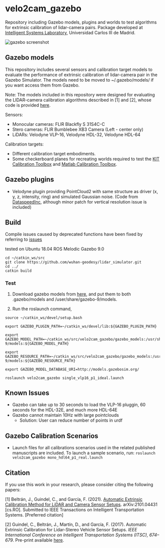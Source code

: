 # velo2cam_gazebo
Repository including Gazebo models, plugins and worlds to test algorithms for extrinsic calibration of lidar-camera pairs. Package developed at [Intelligent Systems Laboratory](http://www.uc3m.es/islab), Universidad Carlos III de Madrid.

![gazebo screenshot](screenshots/velo2cam_calibration_setup.png)

## Gazebo models
This repository includes several sensors and calibration target models to evaluate the performance of extrinsic calibration of lidar-camera pair in the Gazebo Simulator. The models need to be moved to ~/.gazebo/models/ if you want access them from Gazebo.

Note: The models included in this repository were designed for evaluating the LIDAR-camera calibration algorithms described in [1] and [2], whose code is provided [here](https://github.com/beltransen/velo2cam_calibration).

Sensors:

* Monocular cameras: FLIR Blackfly S 31S4C-C
* Stero cameras: FLIR Bumblebee XB3 Camera (Left - center only)
* LiDARs: Velodyne VLP-16, Velodyne HDL-32, Velodyne HDL-64

Calibration targets:

* Different calibration target embodiments.
* Some checkerboard planes for recreating worlds required to test the [KIT Calibration Toolbox](http://www.cvlibs.net/software/calibration/) and [Matlab Calibration Toolbox](https://es.mathworks.com/help/lidar/ug/lidarcameracalibrationexample.html).

## Gazebo plugins
* Velodyne plugin providing PointCloud2 with same structure as driver (x, y, z, intensity, ring) and simulated Gaussian noise. (Code from [DataspeedInc](https://bitbucket.org/DataspeedInc/velodyne_simulator), although minor patch for vertical resolution issue is included)

## Build
Compile issues caused by deprecated functions have been fixed by referring to [issues](https://github.com/osrf/car_demo/issues/35)

tested on Ubuntu 18.04 ROS Melodic Gazebo 9.0
```
cd ~/catkin_ws/src
git clone https://github.com/wuhan-geodesy/lidar_simulator.git
cd ../
catkin build

```

### Test

1. Download gazebo models from [here](https://github.com/osrf/gazebo_models), and put them to both
.gazebo/models and /user/share/gazebo-9/models.

2. Run the roslaunch command,
```
source ~/catkin_ws/devel/setup.bash

export GAZEBO_PLUGIN_PATH=~/catkin_ws/devel/lib:${GAZEBO_PLUGIN_PATH}

export GAZEBO_MODEL_PATH=~/catkin_ws/src/velo2cam_gazebo/gazebo_models:/usr/share/gazebo-9/models:${GAZEBO_MODEL_PATH}

export GAZEBO_RESOURCE_PATH=~/catkin_ws/src/velo2cam_gazebo/gazebo_models:/usr/share/gazebo-9/models:${GAZEBO_RESOURCE_PATH}

export GAZEBO_MODEL_DATABASE_URI=http://models.gazebosim.org/

roslaunch velo2cam_gazebo single_vlp16_p1_ideal.launch
```

## Known Issues
* Gazebo can take up to 30 seconds to load the VLP-16 pluggin, 60 seconds for the HDL-32E, and much more HDL-64E
* Gazebo cannot maintain 10Hz with large pointclouds
    * Solution: User can reduce number of points in urdf

## Gazebo Calibration Scenarios
* Launch files for all calibrations scenarios used in the related published manuscripts are included. To launch a sample scenario, run:
	```roslaunch velo2cam_gazebo mono_hdl64_p1_real.launch```

## Citation
If you use this work in your research, please consider citing the following papers:

[1] Beltrán, J., Guindel, C., and García, F. (2021). [Automatic Extrinsic Calibration Method for LiDAR and Camera Sensor Setups](https://arxiv.org/abs/2101.04431). arXiv:2101.04431 [cs.RO]. Submitted to IEEE Transactions on Intelligent Transportation Systems. [Preferred citation]

[2] Guindel, C., Beltrán, J., Martín, D., and García, F. (2017).  Automatic Extrinsic Calibration for Lidar-Stereo Vehicle Sensor Setups. *IEEE International Conference on Intelligent Transportation Systems (ITSC), 674–679*. Pre-print available [here](https://arxiv.org/abs/1705.04085).

